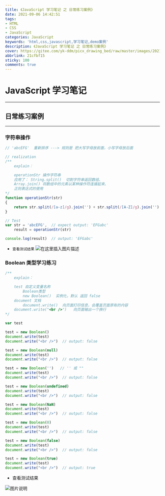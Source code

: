 ```yaml
---
title: 《JavaScript 学习笔记 之 日常练习案例》
date: 2021-09-06 14:42:51
tags:
- HTML
- CSS
- JavaScript
categories: JavaScript
keywords: 'html,css,javascript,学习笔记,demo案例'
description: 《JavaScript 学习笔记 之 日常练习案例》
cover: https://gitee.com/yk-ddm/picx_drawing_bed/raw/master/images/20210909204543.png
abbrlink: 21cfbf15
sticky: 100
comments: true
---
```


# JavaScript 学习笔记
<hr />

## 日常练习案例
<hr />

### 字符串操作
```js
// 'abcEFG'  重新排序 ---> 规则是 把大写字母放前面，小写字母放后面

// realization
/**
	explain：

	operationStr 操作字符串
	应用了： String.split()  切割字符串返回数组、
	Array.join() 将数组中的元素以某种操作符连接起来、
	正则表达式的使用 
*/
function operationStr(str)
{
	return str.split(/[a-z]/g).join('') + str.split(/[A-Z]/g).join('')
}

// Test
var str = 'abcEFG',  // expect output: 'EFGabc'
	result = operationStr(str)

console.log(result)  // output: 'EFGabc'
```

- `查看测试结果`
![在这里插入图片描述](https://uploadfiles.nowcoder.com/files/20210816/838378582_1629111449561/f5833805ece3444d9df5cbc1587b78e7.png)

### Boolean 类型学习练习
```js
/**
	explain：

	test 自定义变量名称
        Boolean类型
        new Boolean()  实例化，默认 返回 false
	document 文档
        document.write()  向页面打印信息，会覆盖页面原有的内容
	document.write("<br />")   向页面输出一个换行
*/

var test

test = new Boolean()
document.write(test)
document.write("<br />")  // output: false

test = new Boolean(null)
document.write(test)
document.write("<br />")  // output: false

test = new Boolean('')   // '' 或 ""
document.write(test)
document.write("<br />")  // output: false

test = new Boolean(undefined)
document.write(test)
document.write("<br />")  // output: false

test = new Boolean(NaN)
document.write(test)
document.write("<br />")  // output: false

test = new Boolean(0)
document.write(test)
document.write("<br />")  // output: false

test = new Boolean(false)  
document.write(test)
document.write("<br />")  // output: false

test = new Boolean(true)  
document.write(test)
document.write("<br />")  // output: true
```
- 查看测试结果

![图片说明](https://uploadfiles.nowcoder.com/images/20210817/838378582_1629200064609/468DD5DDE04AEED9D181C17F0FEED120 "图片标题") 

